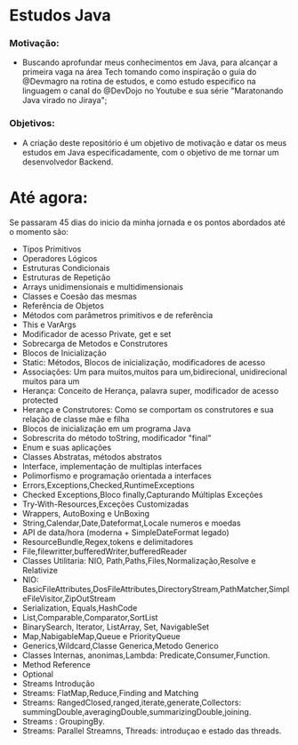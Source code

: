 # Estudos Java

### Motivação: 
 - Buscando aprofundar meus conhecimentos em Java, para alcançar a primeira vaga na área Tech tomando como inspiração o guia 
do @Devmagro na rotina de estudos, e como estudo especifico na linguagem o canal do @DevDojo no Youtube e sua série "Maratonando Java virado no Jiraya";

### Objetivos:
- A criação deste repositório é um objetivo de motivação e datar os meus estudos em Java especificadamente, com o objetivo de me tornar um desenvolvedor Backend.
# Até agora:
 Se passaram 45 dias do inicio da minha jornada e os pontos abordados até o momento são:
- Tipos Primitivos
- Operadores Lógicos
- Estruturas Condicionais
- Estruturas de Repetição
- Arrays unidimensionais e multidimensionais
- Classes e Coesão das mesmas
- Referência de Objetos
- Métodos com parâmetros primitivos e de referência
- This e VarArgs
- Modificador de acesso Private, get e set
- Sobrecarga de Metodos e Construtores
- Blocos de Inicialização
- Static: Métodos, Blocos de inicialização, modificadores de acesso
- Associações: Um para muitos,muitos para um,bidirecional, unidirecional muitos para um
- Herança: Conceito de Herança, palavra super, modificador de acesso protected
- Herança e Construtores: Como se comportam os construtores e sua relação de classe mãe e filha
- Blocos de inicialização em um programa Java
- Sobrescrita do método toString, modificador "final"
- Enum e suas aplicações
- Classes Abstratas, métodos abstratos
- Interface, implementação de multiplas interfaces
- Polimorfismo e programação orientada a interfaces
- Errors,Exceptions,Checked,RuntimeExceptions
- Checked Exceptions,Bloco finally,Capturando Múltiplas Exceções
- Try-With-Resources,Exceções Customizadas
- Wrappers, AutoBoxing e UnBoxing
- String,Calendar,Date,Dateformat,Locale numeros e moedas
- API de data/hora (moderna + SimpleDateFormat legado)
- ResourceBundle,Regex,tokens e delimitadores
- File,filewritter,bufferedWriter,bufferedReader
- Classes Utilitaria: NIO, Path,Paths,Files,Normalização,Resolve e Relativize
- NIO: BasicFileAttributes,DosFileAttributes,DirectoryStream,PathMatcher,SimpleFileVisitor,ZipOutStream
- Serialization, Equals,HashCode
- List,Comparable,Comparator,SortList
- BinarySearch, Iterator, ListArray, Set, NavigableSet
- Map,NabigableMap,Queue e PriorityQueue
- Generics,Wildcard,Classe Generica,Metodo Generico
- Classes Internas, anonimas,Lambda: Predicate,Consumer,Function.
- Method Reference
- Optional
- Streams Introdução
- Streams: FlatMap,Reduce,Finding and Matching
- Streams: RangedClosed,ranged,iterate,generate,Collectors: summingDouble,averagingDouble,summarizingDouble,joining.
- Streams : GroupingBy.
- Streams: Parallel Streamns, Threads: introduçao e estado das threads.